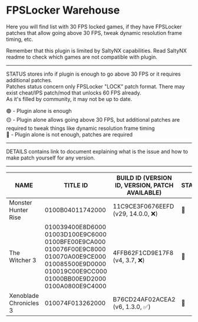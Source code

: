 # FPSLocker Warehouse

Here you will find list with 30 FPS locked games, if they have FPSLocker patches that allow going above 30 FPS, tweak dynamic resolution frame timing, etc.

Remember that this plugin is limited by SaltyNX capabilities. 
Read SaltyNX readme to check which games are not compatible with plugin.

---

STATUS stores info if plugin is enough to go above 30 FPS or it requires additional patches.<br>
Patches status concern only FPSLocker "LOCK" patch format. There may exist cheat/IPS patch/mod that unlocks 60 FPS already.<br>
As it's filled by community, it may not be up to date.

🟢 - Plugin alone is enough<br>
🟡 - Plugin alone allows going above 30 FPS, but additional patches are required to tweak things like dynamic resolution frame timing<br>
🔴 - Plugin alone is not enough, patches are required

---

DETAILS contains link to document explaining what is the issue and how to make patch yourself for any version.

---

| NAME | TITLE ID | BUILD ID (VERSION ID, VERSION, PATCH AVAILABLE) | STATUS | DETAILS |
| --- | --- | --- | --- | --- |
| Monster Hunter Rise | 0100B04011742000 | 11C9CE3F0676EEFD (v29, 14.0.0, ❌) | 🔴 |  |
| The Witcher 3 | 010039400E8D6000 <br> 01003D100E9C6000 <br> 0100BFE00E9CA000 <br> 010076F00E9C8000 <br> 010070A00E9CE000 <br> 010085500E9D0000 <br> 010019C00E9CC000 <br> 01000BB00E9D2000 <br> 0100A0800E9C4000 <br> | 4FFB62F1CD9E17F8 (v4, 3.7, ❌) | 🔴 |  |
| Xenoblade Chronicles 3 | 010074F013262000 | B76CD24AF02ACEA2 (v6, 1.3.0, ✅) | 🔴 | [LINK](https://github.com/masagrator/FPSLocker-Warehouse/tree/NG/Methodology/Xenoblade%20Chronicles%203)  |
